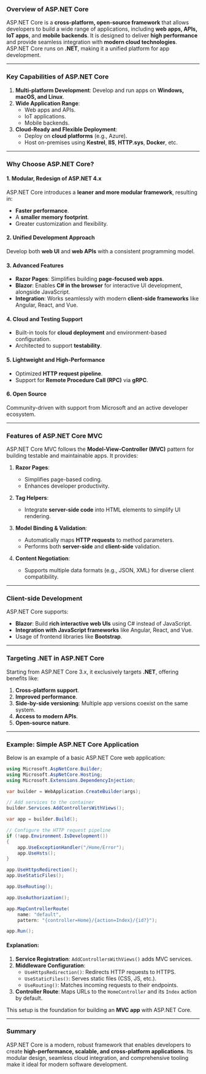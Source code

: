 ### **Overview of ASP.NET Core**
ASP.NET Core is a **cross-platform, open-source framework** that allows developers to build a wide range of applications, including **web apps, APIs, IoT apps**, and **mobile backends**. It is designed to deliver **high performance** and provide seamless integration with **modern cloud technologies**. ASP.NET Core runs on **.NET**, making it a unified platform for app development.

---

### **Key Capabilities of ASP.NET Core**
1. **Multi-platform Development**: Develop and run apps on **Windows, macOS, and Linux**.
2. **Wide Application Range**:
   - Web apps and APIs.
   - IoT applications.
   - Mobile backends.
3. **Cloud-Ready and Flexible Deployment**:
   - Deploy on **cloud platforms** (e.g., Azure).
   - Host on-premises using **Kestrel**, **IIS**, **HTTP.sys**, **Docker**, etc.

---

### **Why Choose ASP.NET Core?**
#### **1. Modular, Redesign of ASP.NET 4.x**  
ASP.NET Core introduces a **leaner and more modular framework**, resulting in:
- **Faster performance**.
- A **smaller memory footprint**.
- Greater customization and flexibility.

#### **2. Unified Development Approach**  
Develop both **web UI** and **web APIs** with a consistent programming model.

#### **3. Advanced Features**  
- **Razor Pages**: Simplifies building **page-focused web apps**.
- **Blazor**: Enables **C# in the browser** for interactive UI development, alongside JavaScript.
- **Integration**: Works seamlessly with modern **client-side frameworks** like Angular, React, and Vue.

#### **4. Cloud and Testing Support**  
- Built-in tools for **cloud deployment** and environment-based configuration.
- Architected to support **testability**.

#### **5. Lightweight and High-Performance**  
- Optimized **HTTP request pipeline**.
- Support for **Remote Procedure Call (RPC)** via **gRPC**.

#### **6. Open Source**  
Community-driven with support from Microsoft and an active developer ecosystem.

---

### **Features of ASP.NET Core MVC**
ASP.NET Core MVC follows the **Model-View-Controller (MVC)** pattern for building testable and maintainable apps. It provides:

1. **Razor Pages**:
   - Simplifies page-based coding.
   - Enhances developer productivity.

2. **Tag Helpers**:
   - Integrate **server-side code** into HTML elements to simplify UI rendering.

3. **Model Binding & Validation**:
   - Automatically maps **HTTP requests** to method parameters.
   - Performs both **server-side** and **client-side** validation.

4. **Content Negotiation**:
   - Supports multiple data formats (e.g., JSON, XML) for diverse client compatibility.

---

### **Client-side Development**
ASP.NET Core supports:
- **Blazor**: Build **rich interactive web UIs** using C# instead of JavaScript.
- **Integration with JavaScript frameworks** like Angular, React, and Vue.
- Usage of frontend libraries like **Bootstrap**.

---

### **Targeting .NET in ASP.NET Core**
Starting from ASP.NET Core 3.x, it exclusively targets **.NET**, offering benefits like:
1. **Cross-platform support**.
2. **Improved performance**.
3. **Side-by-side versioning**: Multiple app versions coexist on the same system.
4. **Access to modern APIs**.
5. **Open-source nature**.

---

### **Example: Simple ASP.NET Core Application**
Below is an example of a basic ASP.NET Core web application:

```csharp
using Microsoft.AspNetCore.Builder;
using Microsoft.AspNetCore.Hosting;
using Microsoft.Extensions.DependencyInjection;

var builder = WebApplication.CreateBuilder(args);

// Add services to the container
builder.Services.AddControllersWithViews();

var app = builder.Build();

// Configure the HTTP request pipeline
if (!app.Environment.IsDevelopment())
{
    app.UseExceptionHandler("/Home/Error");
    app.UseHsts();
}

app.UseHttpsRedirection();
app.UseStaticFiles();

app.UseRouting();

app.UseAuthorization();

app.MapControllerRoute(
    name: "default",
    pattern: "{controller=Home}/{action=Index}/{id?}");

app.Run();
```

#### **Explanation**:
1. **Service Registration**: `AddControllersWithViews()` adds MVC services.
2. **Middleware Configuration**:
   - `UseHttpsRedirection()`: Redirects HTTP requests to HTTPS.
   - `UseStaticFiles()`: Serves static files (CSS, JS, etc.).
   - `UseRouting()`: Matches incoming requests to their endpoints.
3. **Controller Route**: Maps URLs to the `HomeController` and its `Index` action by default.

This setup is the foundation for building an **MVC app** with ASP.NET Core.

---

### **Summary**
ASP.NET Core is a modern, robust framework that enables developers to create **high-performance, scalable, and cross-platform applications**. Its modular design, seamless cloud integration, and comprehensive tooling make it ideal for modern software development.